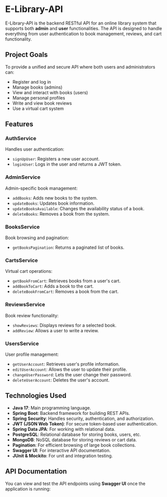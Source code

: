 # E-Library-API

E-Library-API is the backend RESTful API for an online library system that supports both **admin** and **user** functionalities. The API is designed to handle everything from user authentication to book management, reviews, and cart functionality.

## Project Goals

To provide a unified and secure API where both users and administrators can:
- Register and log in
- Manage books (admins)
- View and interact with books (users)
- Manage personal profiles
- Write and view book reviews
- Use a virtual cart system

## Features

### AuthService
Handles user authentication:
- `signUpUser`: Registers a new user account.
- `loginUser`: Logs in the user and returns a JWT token.

### AdminService
Admin-specific book management:
- `addBooks`: Adds new books to the system.
- `updateBooks`: Updates book information.
- `updateBooksAvailable`: Changes the availability status of a book.
- `deleteBooks`: Removes a book from the system.

### BooksService
Book browsing and pagination:
- `getBooksPagination`: Returns a paginated list of books.

### CartsService
Virtual cart operations:
- `getBookFromCart`: Retrieves books from a user's cart.
- `addBookToCart`: Adds a book to the cart.
- `deleteBookFromCart`: Removes a book from the cart.

### ReviewsService
Book review functionality:
- `showReviews`: Displays reviews for a selected book.
- `addReview`: Allows a user to write a review.

### UsersService
User profile management:
- `getUserAccount`: Retrieves user's profile information.
- `editUserAccount`: Allows the user to update their profile.
- `changeUserPassword`: Lets the user change their password.
- `deleteUserAccount`: Deletes the user's account.

## Technologies Used

- **Java 17**: Main programming language.
- **Spring Boot**: Backend framework for building REST APIs.
- **Spring Security**: Handles security, authentication, and authorization.
- **JWT (JSON Web Token)**: For secure token-based user authentication.
- **Spring Data JPA**: For working with relational data.
- **PostgreSQL**: Relational database for storing books, users, etc.
- **MongoDB**: NoSQL database for storing reviews or cart data.
- **Pagination**: For efficient browsing of large book collections.
- **Swagger UI**: For interactive API documentation.
- **JUnit & Mockito**: For unit and integration testing.

## API Documentation

You can view and test the API endpoints using **Swagger UI** once the application is running:

